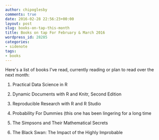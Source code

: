 ```yaml
---
author: chipoglesby
comments: true
date: 2016-02-28 22:56:23+00:00
layout: post
slug: books-on-tap-this-month
title: Books on tap For February & March 2016
wordpress_id: 28285
categories:
- sidenote
tags:
- books
---
```


Here's a list of books I've read, currently reading or plan to read over the next month:




  1. Practical Data Science in R


  2. Dynamic Documents with R and Knitr, Second Edition


  3. Reproducible Research with R and R Studio


  4. Probability For Dummies (this one has been lingering for a long time


  5. The Simpsons and Their Mathematical Secrets


  6. The Black Swan: The Impact of the Highly Improbable
